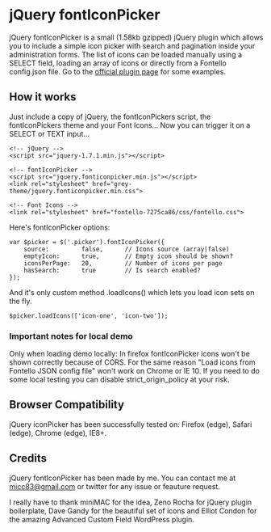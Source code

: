 jQuery fontIconPicker
==============

jQuery fontIconPicker is a small (1.58kb gzipped) jQuery plugin which allows you to include a simple icon picker with search and pagination inside your administration forms. The list of icons can be loaded manually using a SELECT field, loading an array of icons or directly from a Fontello config.json file. Go to the [official plugin page](http://codeb.it/fonticonpicker) for some examples.

## How it works
Just include a copy of jQuery, the fontIconPickers script, the fontIconPickers theme and your Font Icons... Now you can trigger it on a SELECT or TEXT input...

    <!-- jQuery -->
    <script src="jquery-1.7.1.min.js"></script>
    
    <!-- fontIconPicker -->
    <script src="jquery.fonticonpicker.min.js"></script>
    <link rel="stylesheet" href="grey-theme/jquery.fonticonpicker.min.css">
    
    <!-- Font Icons -->
    <link rel="stylesheet" href="fontello-7275ca86/css/fontello.css">
    
Here's fontIconPicker options:

    var $picker = $('.picker').fontIconPicker({
        source:         false,      // Icons source (array|false)
        emptyIcon:      true,       // Empty icon should be shown?
        iconsPerPage:   20,         // Number of icons per page
        hasSearch:      true        // Is search enabled?
    });

And it's only custom method .loadIcons() which lets you load icon sets on the fly.

    $picker.loadIcons(['icon-one', 'icon-two']);
    
### Important notes for local demo

Only when loading demo locally: In firefox fontIconPicker icons won't be shown correctly because of CORS. For the same reason "Load icons from Fontello JSON config file" won't work on Chrome or IE 10. If you need to do some local testing you can disable strict_origin_policy at your risk. 

## Browser Compatibility

jQuery iconPicker has been successfully tested on: Firefox (edge), Safari (edge), Chrome (edge), IE8+.

## Credits

jQuery fontIconPicker has been made by me. You can contact me at micc83@gmail.com or twitter for any issue or feauture request.

I really have to thank miniMAC for the idea, Zeno Rocha for jQuery plugin boilerplate, Dave Gandy for the beautiful set of icons and Elliot Condon for the amazing Advanced Custom Field WordPress plugin.
